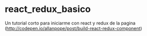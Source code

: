 # react_redux_basico
Un tutorial corto para iniciarme con react y redux de la pagina (http://codepen.io/allanpope/post/build-react-redux-component)
